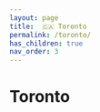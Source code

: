 ```yaml
---
layout: page
title:  🇨🇦 Toronto
permalink: /toronto/
has_children: true
nav_order: 3
---
```


# Toronto